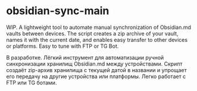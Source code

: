# obsidian-sync-main
WIP. A lightweight tool to automate manual synchronization of Obsidian.md vaults between devices. The script creates a zip archive of your vault, names it with the current date, and enables easy transfer to other devices or platforms. Easy to tune with FTP or TG Bot.

В разработке. Лёгкий инструмент для автоматизации ручной синхронизации хранилищ Obsidian.md между устройствами. Скрипт создаёт zip-архив хранилища с текущей датой в названии и упрощает его передачу на другие устройства или платформы. Легко работает с FTP или TG ботами.
